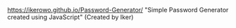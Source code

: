 https://ikerowo.github.io/Password-Generator/
"Simple Password Generator created using JavaScript"
(Created by Iker)
